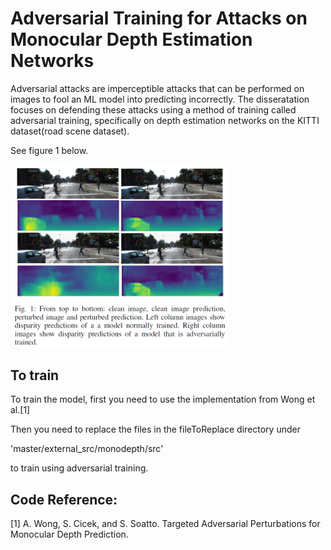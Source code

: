 # Adversarial Training for Attacks on Monocular Depth Estimation Networks

Adversarial attacks are imperceptible attacks that can be performed on images to fool an ML model into predicting incorrectly.
The disseratation focuses on defending these attacks using a method of training called adversarial training, specifically on depth estimation networks on the KITTI dataset(road scene dataset).

See figure 1 below.

<img src="https://raw.githubusercontent.com/NNachiappan/mscProject/main/fig1.png" width="350">


## To train
To train the model, first you need to use the implementation from Wong et al.[1]

Then you need to replace the files in the fileToReplace directory under

'master/external_src/monodepth/src'

to train using adversarial training.

## Code Reference:
[1] A. Wong, S. Cicek, and S. Soatto. Targeted Adversarial Perturbations for Monocular Depth Prediction.
